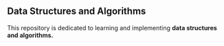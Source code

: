 ## Data Structures and Algorithms 
This repository is dedicated to learning and implementing **data structures and algorithms.**

